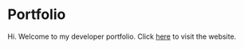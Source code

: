 # Portfolio
Hi. Welcome to my developer portfolio.
Click [here](http://himansh95.github.io/portfolio) to visit the website. 
